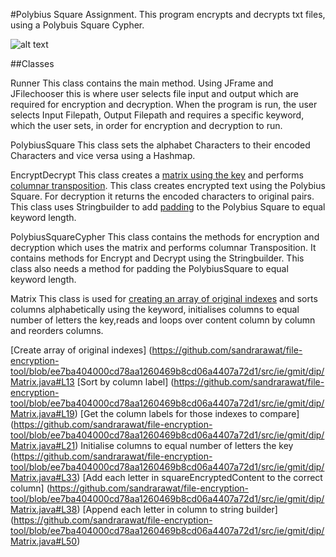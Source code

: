
#Polybius Square Assignment.
This program encrypts and decrypts txt files, using a Polybuis Square Cypher.

![alt text](https://github.com/sandrarawat/file-encryption-tool/blob/master/fileencryptiontoolgif.gif "File Encryption Tool Gif")

##Classes

Runner 
	This class contains the main method. Using JFrame and JFilechooser this is where user selects file input and output which are required for encryption and decryption.  When the program is run, the user selects Input Filepath, Output Filepath and requires a specific keyword, which the user sets, in order for encryption and decryption to run.

PolybiusSquare
	This class sets the alphabet Characters to their encoded Characters and vice versa using a Hashmap.

EncryptDecrypt
	This class creates a [matrix using the key](https://github.com/sandrarawat/file-encryption-tool/blob/74dbc0d14c3ea038904a1b62e2671bbcd55add12/src/ie/gmit/dip/EncryptDecrypt.java#L13) and performs [columnar transposition](https://github.com/sandrarawat/file-encryption-tool/blob/74dbc0d14c3ea038904a1b62e2671bbcd55add12/src/ie/gmit/dip/EncryptDecrypt.java#L16). This class creates encrypted text using the Polybius Square. For decryption it returns the encoded characters to original pairs. This class uses Stringbuilder to add [padding](https://github.com/sandrarawat/file-encryption-tool/blob/74dbc0d14c3ea038904a1b62e2671bbcd55add12/src/ie/gmit/dip/EncryptDecrypt.java#L46) to the Polybius Square to equal keyword length.

PolybiusSquareCypher
	This class contains the methods for encryption and decryption which uses the matrix and performs columnar Transposition. It contains methods for Encrypt and Decrypt using the Stringbuilder. This class also needs a method for padding the PolybiusSquare to equal keyword length. 


Matrix 
	This class is used for [creating an array of original indexes](https://github.com/sandrarawat/file-encryption-tool/blob/ee7ba404000cd78aa1260469b8cd06a4407a72d1/src/ie/gmit/dip/Matrix.java#L13) and sorts columns alphabetically using the keyword, initialises columns to equal number of letters the key,reads and loops over content column by column and reorders columns.
  
[Create array of original indexes] (https://github.com/sandrarawat/file-encryption-tool/blob/ee7ba404000cd78aa1260469b8cd06a4407a72d1/src/ie/gmit/dip/Matrix.java#L13
[Sort by column label] (https://github.com/sandrarawat/file-encryption-tool/blob/ee7ba404000cd78aa1260469b8cd06a4407a72d1/src/ie/gmit/dip/Matrix.java#L19)
[Get the column labels for those indexes to compare] (https://github.com/sandrarawat/file-encryption-tool/blob/ee7ba404000cd78aa1260469b8cd06a4407a72d1/src/ie/gmit/dip/Matrix.java#L21)
Initialise columns to equal number of letters the key (https://github.com/sandrarawat/file-encryption-tool/blob/ee7ba404000cd78aa1260469b8cd06a4407a72d1/src/ie/gmit/dip/Matrix.java#L33)
[Add each letter in squareEncryptedContent to the correct column] (https://github.com/sandrarawat/file-encryption-tool/blob/ee7ba404000cd78aa1260469b8cd06a4407a72d1/src/ie/gmit/dip/Matrix.java#L38)
[Append each letter in column to string builder] (https://github.com/sandrarawat/file-encryption-tool/blob/ee7ba404000cd78aa1260469b8cd06a4407a72d1/src/ie/gmit/dip/Matrix.java#L50)


